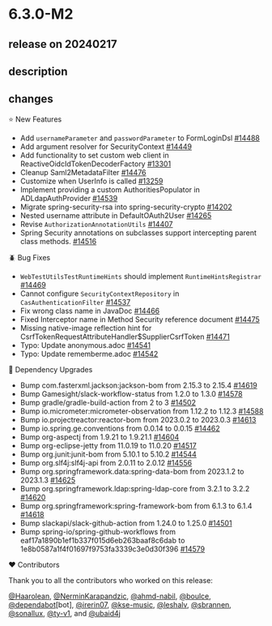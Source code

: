 # 6.3.0-M2

## release on 20240217

## description

## changes

⭐ New Features

* Add <code>usernameParameter</code> and <code>passwordParameter</code> to FormLoginDsl <a href="https://github.com/spring-projects/spring-security/pull/14488" data-hovercard-type="pull_request" data-hovercard-url="/spring-projects/spring-security/pull/14488/hovercard">#14488</a>
* Add argument resolver for SecurityContext <a href="https://github.com/spring-projects/spring-security/pull/14449" data-hovercard-type="pull_request" data-hovercard-url="/spring-projects/spring-security/pull/14449/hovercard">#14449</a>
* Add functionality to set custom web client in ReactiveOidcIdTokenDecoderFactory <a href="https://github.com/spring-projects/spring-security/pull/13301" data-hovercard-type="pull_request" data-hovercard-url="/spring-projects/spring-security/pull/13301/hovercard">#13301</a>
* Cleanup Saml2MetadataFilter <a href="https://github.com/spring-projects/spring-security/pull/14476" data-hovercard-type="pull_request" data-hovercard-url="/spring-projects/spring-security/pull/14476/hovercard">#14476</a>
* Customize when UserInfo is called <a href="https://github.com/spring-projects/spring-security/issues/13259" data-hovercard-type="issue" data-hovercard-url="/spring-projects/spring-security/issues/13259/hovercard">#13259</a>
* Implement providing a custom AuthoritiesPopulator in ADLdapAuthProvider <a href="https://github.com/spring-projects/spring-security/pull/14539" data-hovercard-type="pull_request" data-hovercard-url="/spring-projects/spring-security/pull/14539/hovercard">#14539</a>
* Migrate spring-security-rsa into spring-security-crypto <a href="https://github.com/spring-projects/spring-security/issues/14202" data-hovercard-type="issue" data-hovercard-url="/spring-projects/spring-security/issues/14202/hovercard">#14202</a>
* Nested username attribute in DefaultOAuth2User <a href="https://github.com/spring-projects/spring-security/pull/14265" data-hovercard-type="pull_request" data-hovercard-url="/spring-projects/spring-security/pull/14265/hovercard">#14265</a>
* Revise <code>AuthorizationAnnotationUtils</code> <a href="https://github.com/spring-projects/spring-security/pull/14407" data-hovercard-type="pull_request" data-hovercard-url="/spring-projects/spring-security/pull/14407/hovercard">#14407</a>
* Spring Security annotations on subclasses support intercepting parent class methods. <a href="https://github.com/spring-projects/spring-security/pull/14516" data-hovercard-type="pull_request" data-hovercard-url="/spring-projects/spring-security/pull/14516/hovercard">#14516</a>

🪲 Bug Fixes

* <code>WebTestUtilsTestRuntimeHints</code> should implement <code>RuntimeHintsRegistrar</code> <a href="https://github.com/spring-projects/spring-security/issues/14469" data-hovercard-type="issue" data-hovercard-url="/spring-projects/spring-security/issues/14469/hovercard">#14469</a>
* Cannot configure <code>SecurityContextRepository</code> in <code>CasAuthenticationFilter</code> <a href="https://github.com/spring-projects/spring-security/issues/14537" data-hovercard-type="issue" data-hovercard-url="/spring-projects/spring-security/issues/14537/hovercard">#14537</a>
* Fix wrong class name in JavaDoc <a href="https://github.com/spring-projects/spring-security/pull/14466" data-hovercard-type="pull_request" data-hovercard-url="/spring-projects/spring-security/pull/14466/hovercard">#14466</a>
* Fixed Interceptor name in Method Security reference document <a href="https://github.com/spring-projects/spring-security/pull/14475" data-hovercard-type="pull_request" data-hovercard-url="/spring-projects/spring-security/pull/14475/hovercard">#14475</a>
* Missing native-image reflection hint for CsrfTokenRequestAttributeHandler$SupplierCsrfToken <a href="https://github.com/spring-projects/spring-security/issues/14471" data-hovercard-type="issue" data-hovercard-url="/spring-projects/spring-security/issues/14471/hovercard">#14471</a>
* Typo: Update anonymous.adoc <a href="https://github.com/spring-projects/spring-security/pull/14541" data-hovercard-type="pull_request" data-hovercard-url="/spring-projects/spring-security/pull/14541/hovercard">#14541</a>
* Typo: Update rememberme.adoc <a href="https://github.com/spring-projects/spring-security/pull/14542" data-hovercard-type="pull_request" data-hovercard-url="/spring-projects/spring-security/pull/14542/hovercard">#14542</a>

🔨 Dependency Upgrades

* Bump com.fasterxml.jackson:jackson-bom from 2.15.3 to 2.15.4 <a href="https://github.com/spring-projects/spring-security/pull/14619" data-hovercard-type="pull_request" data-hovercard-url="/spring-projects/spring-security/pull/14619/hovercard">#14619</a>
* Bump Gamesight/slack-workflow-status from 1.2.0 to 1.3.0 <a href="https://github.com/spring-projects/spring-security/pull/14578" data-hovercard-type="pull_request" data-hovercard-url="/spring-projects/spring-security/pull/14578/hovercard">#14578</a>
* Bump gradle/gradle-build-action from 2 to 3 <a href="https://github.com/spring-projects/spring-security/pull/14502" data-hovercard-type="pull_request" data-hovercard-url="/spring-projects/spring-security/pull/14502/hovercard">#14502</a>
* Bump io.micrometer:micrometer-observation from 1.12.2 to 1.12.3 <a href="https://github.com/spring-projects/spring-security/pull/14588" data-hovercard-type="pull_request" data-hovercard-url="/spring-projects/spring-security/pull/14588/hovercard">#14588</a>
* Bump io.projectreactor:reactor-bom from 2023.0.2 to 2023.0.3 <a href="https://github.com/spring-projects/spring-security/pull/14613" data-hovercard-type="pull_request" data-hovercard-url="/spring-projects/spring-security/pull/14613/hovercard">#14613</a>
* Bump io.spring.ge.conventions from 0.0.14 to 0.0.15 <a href="https://github.com/spring-projects/spring-security/pull/14462" data-hovercard-type="pull_request" data-hovercard-url="/spring-projects/spring-security/pull/14462/hovercard">#14462</a>
* Bump org-aspectj from 1.9.21 to 1.9.21.1 <a href="https://github.com/spring-projects/spring-security/pull/14604" data-hovercard-type="pull_request" data-hovercard-url="/spring-projects/spring-security/pull/14604/hovercard">#14604</a>
* Bump org-eclipse-jetty from 11.0.19 to 11.0.20 <a href="https://github.com/spring-projects/spring-security/pull/14517" data-hovercard-type="pull_request" data-hovercard-url="/spring-projects/spring-security/pull/14517/hovercard">#14517</a>
* Bump org.junit:junit-bom from 5.10.1 to 5.10.2 <a href="https://github.com/spring-projects/spring-security/pull/14544" data-hovercard-type="pull_request" data-hovercard-url="/spring-projects/spring-security/pull/14544/hovercard">#14544</a>
* Bump org.slf4j:slf4j-api from 2.0.11 to 2.0.12 <a href="https://github.com/spring-projects/spring-security/pull/14556" data-hovercard-type="pull_request" data-hovercard-url="/spring-projects/spring-security/pull/14556/hovercard">#14556</a>
* Bump org.springframework.data:spring-data-bom from 2023.1.2 to 2023.1.3 <a href="https://github.com/spring-projects/spring-security/pull/14625" data-hovercard-type="pull_request" data-hovercard-url="/spring-projects/spring-security/pull/14625/hovercard">#14625</a>
* Bump org.springframework.ldap:spring-ldap-core from 3.2.1 to 3.2.2 <a href="https://github.com/spring-projects/spring-security/pull/14620" data-hovercard-type="pull_request" data-hovercard-url="/spring-projects/spring-security/pull/14620/hovercard">#14620</a>
* Bump org.springframework:spring-framework-bom from 6.1.3 to 6.1.4 <a href="https://github.com/spring-projects/spring-security/pull/14618" data-hovercard-type="pull_request" data-hovercard-url="/spring-projects/spring-security/pull/14618/hovercard">#14618</a>
* Bump slackapi/slack-github-action from 1.24.0 to 1.25.0 <a href="https://github.com/spring-projects/spring-security/pull/14501" data-hovercard-type="pull_request" data-hovercard-url="/spring-projects/spring-security/pull/14501/hovercard">#14501</a>
* Bump spring-io/spring-github-workflows from eaf17a1890b1ef1b337f015d6eb263baaf8c6dab to 1e8b0587a1f4f01697f9753fa3339c3e0d30f396 <a href="https://github.com/spring-projects/spring-security/pull/14579" data-hovercard-type="pull_request" data-hovercard-url="/spring-projects/spring-security/pull/14579/hovercard">#14579</a>

❤️ Contributors

Thank you to all the contributors who worked on this release:

<a class="user-mention notranslate" data-hovercard-type="user" data-hovercard-url="/users/Haarolean/hovercard" data-octo-click="hovercard-link-click" data-octo-dimensions="link_type:self" href="https://github.com/Haarolean">@Haarolean</a>, <a class="user-mention notranslate" data-hovercard-type="user" data-hovercard-url="/users/NerminKarapandzic/hovercard" data-octo-click="hovercard-link-click" data-octo-dimensions="link_type:self" href="https://github.com/NerminKarapandzic">@NerminKarapandzic</a>, <a class="user-mention notranslate" data-hovercard-type="user" data-hovercard-url="/users/ahmd-nabil/hovercard" data-octo-click="hovercard-link-click" data-octo-dimensions="link_type:self" href="https://github.com/ahmd-nabil">@ahmd-nabil</a>, <a class="user-mention notranslate" data-hovercard-type="user" data-hovercard-url="/users/boulce/hovercard" data-octo-click="hovercard-link-click" data-octo-dimensions="link_type:self" href="https://github.com/boulce">@boulce</a>, <a class="user-mention notranslate" data-hovercard-type="organization" data-hovercard-url="/orgs/dependabot/hovercard" data-octo-click="hovercard-link-click" data-octo-dimensions="link_type:self" href="https://github.com/dependabot">@dependabot</a>[bot], <a class="user-mention notranslate" data-hovercard-type="user" data-hovercard-url="/users/irerin07/hovercard" data-octo-click="hovercard-link-click" data-octo-dimensions="link_type:self" href="https://github.com/irerin07">@irerin07</a>, <a class="user-mention notranslate" data-hovercard-type="user" data-hovercard-url="/users/kse-music/hovercard" data-octo-click="hovercard-link-click" data-octo-dimensions="link_type:self" href="https://github.com/kse-music">@kse-music</a>, <a class="user-mention notranslate" data-hovercard-type="user" data-hovercard-url="/users/leshalv/hovercard" data-octo-click="hovercard-link-click" data-octo-dimensions="link_type:self" href="https://github.com/leshalv">@leshalv</a>, <a class="user-mention notranslate" data-hovercard-type="user" data-hovercard-url="/users/sbrannen/hovercard" data-octo-click="hovercard-link-click" data-octo-dimensions="link_type:self" href="https://github.com/sbrannen">@sbrannen</a>, <a class="user-mention notranslate" data-hovercard-type="user" data-hovercard-url="/users/sonallux/hovercard" data-octo-click="hovercard-link-click" data-octo-dimensions="link_type:self" href="https://github.com/sonallux">@sonallux</a>, <a class="user-mention notranslate" data-hovercard-type="user" data-hovercard-url="/users/ty-v1/hovercard" data-octo-click="hovercard-link-click" data-octo-dimensions="link_type:self" href="https://github.com/ty-v1">@ty-v1</a>, and <a class="user-mention notranslate" data-hovercard-type="user" data-hovercard-url="/users/ubaid4j/hovercard" data-octo-click="hovercard-link-click" data-octo-dimensions="link_type:self" href="https://github.com/ubaid4j">@ubaid4j</a>

